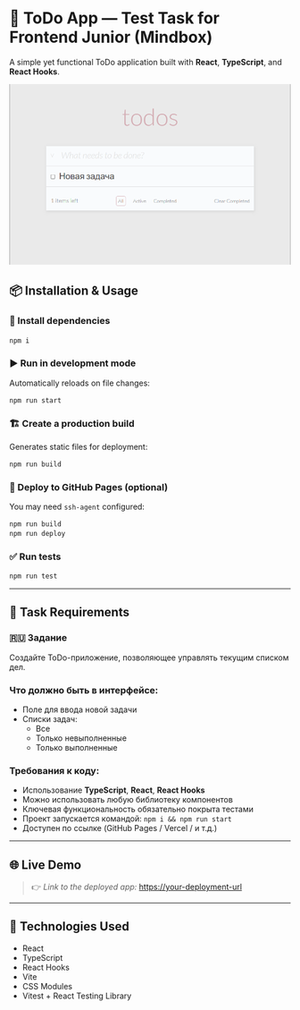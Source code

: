 # 📝 ToDo App — Test Task for Frontend Junior (Mindbox)

A simple yet functional ToDo application built with **React**, **TypeScript**, and **React Hooks**.

![Preview](capture_20250410200531019.bmp)

## 📦 Installation & Usage

### 🔧 Install dependencies

```bash
npm i
```

### ▶️ Run in development mode

Automatically reloads on file changes:

```bash
npm run start
```

### 🏗 Create a production build

Generates static files for deployment:

```bash
npm run build
```

### 🚀 Deploy to GitHub Pages (optional)

You may need `ssh-agent` configured:

```bash
npm run build
npm run deploy
```

### ✅ Run tests

```bash
npm run test
```

---

## 🧪 Task Requirements

### 🇷🇺 Задание

Создайте ToDo-приложение, позволяющее управлять текущим списком дел.

### Что должно быть в интерфейсе:

- Поле для ввода новой задачи
- Списки задач:
  - Все
  - Только невыполненные
  - Только выполненные

### Требования к коду:

- Использование **TypeScript**, **React**, **React Hooks**
- Можно использовать любую библиотеку компонентов
- Ключевая функциональность обязательно покрыта тестами
- Проект запускается командой: `npm i && npm run start`
- Доступен по ссылке (GitHub Pages / Vercel / и т.д.)

---

## 🌐 Live Demo

> 👉 _Link to the deployed app:_ [https://your-deployment-url](https://mariaglukhovap.github.io/mindbox-test-task/)

---

## 📁 Technologies Used

- React
- TypeScript
- React Hooks
- Vite
- CSS Modules
- Vitest + React Testing Library

